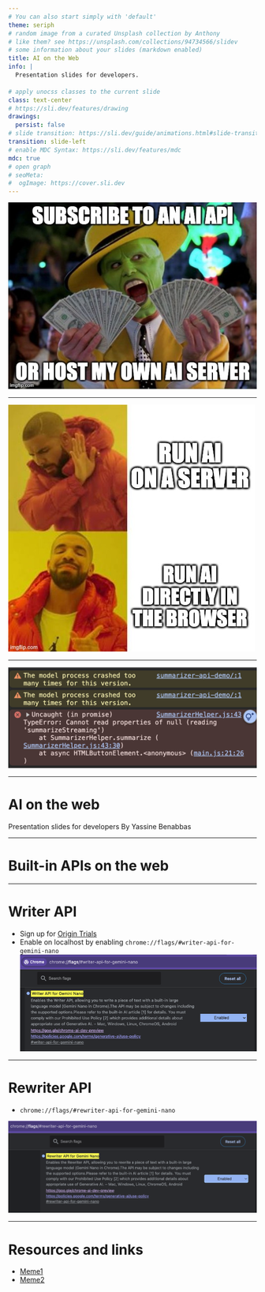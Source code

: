 ```yaml
---
# You can also start simply with 'default'
theme: seriph
# random image from a curated Unsplash collection by Anthony
# like them? see https://unsplash.com/collections/94734566/slidev
# some information about your slides (markdown enabled)
title: AI on the Web
info: |
  Presentation slides for developers.

# apply unocss classes to the current slide
class: text-center
# https://sli.dev/features/drawing
drawings:
  persist: false
# slide transition: https://sli.dev/guide/animations.html#slide-transitions
transition: slide-left
# enable MDC Syntax: https://sli.dev/features/mdc
mdc: true
# open graph
# seoMeta:
#  ogImage: https://cover.sli.dev
---
```


![](./assets/money.png)

---

![Active browser AI APIs](./assets/yes-no-browser-ai.png)

---

![Too many models crash](./assets/too-many-model-crash.png)

---

# AI on the web

Presentation slides for developers
By Yassine Benabbas

<!--
The last comment block of each slide will be treated as slide notes. It will be visible and editable in Presenter Mode along with the slide. [Read more in the docs](https://sli.dev/guide/syntax.html#notes)
-->

---

# Built-in APIs on the web

---

# Writer API

- Sign up for [Origin Trials](https://developer.chrome.com/docs/ai/writer-api#sign_up_for_the_origin_trial)
- Enable on localhost by enabling `chrome://flags/#writer-api-for-gemini-nano`
  ![writer api chrome flag](./assets/writerapi-chrome-flag.png)

---

# Rewriter API

- `chrome://flags/#rewriter-api-for-gemini-nano`

![rewriter api chrome flag](./assets/rewriterapi-chrome-flag.png)

---

# Resources and links

- [Meme1](https://imgflip.com/i/a16egd)
- [Meme2](https://imgflip.com/i/a16egj)

<PoweredBySlidev mt-10 />
